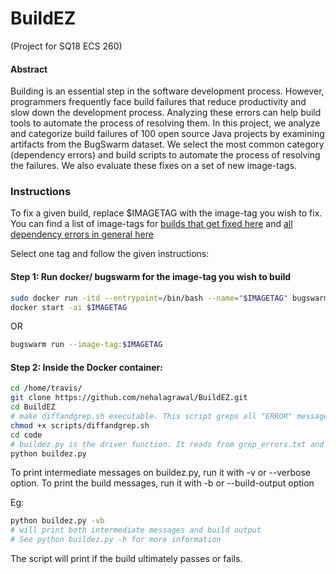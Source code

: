 # BuildEZ
(Project for SQ18 ECS 260)

#### Abstract
Building is an essential step in the software development process. However, programmers frequently face build failures that reduce productivity and slow down the development process. Analyzing these errors can help build tools to automate the process of resolving them. In this project, we analyze and categorize build failures of 100 open source Java projects by examining artifacts from the BugSwarm dataset. We select the most common category (dependency errors) and build scripts to automate the process of resolving the failures.  We also evaluate these fixes on a set of new image-tags.


### Instructions

To fix a given build, replace $IMAGETAG with the image-tag you wish to fix. You can find a list of image-tags for [builds that get fixed here](image_tag_files/passing-tags) and [all dependency errors in general here](image_tag_files/dependency-tags)

Select one tag and follow the given instructions:

#### Step 1: Run docker/ bugswarm for the image-tag you wish to build

```bash
sudo docker run -itd --entrypoint=/bin/bash --name="$IMAGETAG" bugswarm/images:$IMAGETAG 
docker start -ai $IMAGETAG 
```
OR 
```bash
bugswarm run --image-tag:$IMAGETAG  
```

#### Step 2:  Inside the Docker container:

```bash
cd /home/travis/
git clone https://github.com/nehalagrawal/BuildEZ.git
cd BuildEZ
# make diffandgrep.sh executable. This script greps all "ERROR" messages from the failed build-log and stores it in /home/travis/grep_errors.txt
chmod +x scripts/diffandgrep.sh
cd code
# buildez.py is the driver function. It reads from grep_errors.txt and attempts to fix the build.
python buildez.py 
```
To print intermediate messages on buildez.py, run it with -v or --verbose option. To print the build messages, run it with -b or --build-output option

Eg:
```bash
python buildez.py -vb 
# will print both intermediate messages and build output
# See python buildez.py -h for more information  
```

The script will print if the build ultimately passes or fails.
